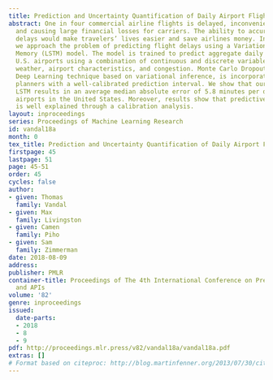 ```yaml
---
title: Prediction and Uncertainty Quantification of Daily Airport Flight Delays
abstract: One in four commercial airline flights is delayed, inconveniencing travelers
  and causing large financial losses for carriers. The ability to accurately predict
  delays would make travelers’ lives easier and save airlines money. In this work,
  we approach the problem of predicting flight delays using a Variational Long Short-Term
  Memory (LSTM) model. The model is trained to predict aggregate daily delays for
  U.S. airports using a combination of continuous and discrete variables, including
  weather, airport characteristics, and congestion. Monte Carlo Dropout, a Bayesian
  Deep Learning technique based on variational inference, is incorporated to provide
  planners with a well-calibrated prediction interval. We show that our Variational
  LSTM results in an average median absolute error of 5.8 minutes per day across 123
  airports in the United States. Moreover, results show that predictive uncertainty
  is well explained through a calibration analysis.
layout: inproceedings
series: Proceedings of Machine Learning Research
id: vandal18a
month: 0
tex_title: Prediction and Uncertainty Quantification of Daily Airport Flight Delays
firstpage: 45
lastpage: 51
page: 45-51
order: 45
cycles: false
author:
- given: Thomas
  family: Vandal
- given: Max
  family: Livingston
- given: Camen
  family: Piho
- given: Sam
  family: Zimmerman
date: 2018-08-09
address: 
publisher: PMLR
container-title: Proceedings of The 4th International Conference on Predictive Applications
  and APIs
volume: '82'
genre: inproceedings
issued:
  date-parts:
  - 2018
  - 8
  - 9
pdf: http://proceedings.mlr.press/v82/vandal18a/vandal18a.pdf
extras: []
# Format based on citeproc: http://blog.martinfenner.org/2013/07/30/citeproc-yaml-for-bibliographies/
---
```

